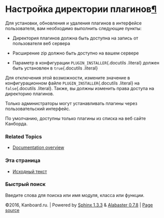 Настройка директории плагинов[¶](#plugin-directory-configuration "Ссылка на этот заголовок")
============================================================================================

Для установки, обновления и удаления плагинов в интерфейсе пользователя,
вам необходимо выполнить следующие пункты:

-   Директория плагинов должна быть доступна на запись от пользователя
    веб сервера

-   Расширение zip должно быть доступно на вашем сервере

-   Параметр в конфигурации `PLUGIN_INSTALLER`{.docutils .literal}
    должен быть установлен в `true`{.docutils .literal}

Для отключения этой возможности, измените значение в конфигурационном
файле `PLUGIN_INSTALLER`{.docutils .literal} на `false`{.docutils
.literal}. Также, вы должны изменить права доступа на директорию
плагинов.

Только администраторы могут устанавливать плагины через пользовательский
интерфейс.

По умолчанию, доступны только плагины из списка на веб сайте Канборда.

### Related Topics

-   [Documentation overview](index.html)

### Эта страница

-   [Исходный текст](_sources/plugin-directory.txt)

### Быстрый поиск

Введите слова для поиска или имя модуля, класса или функции.

©2016, Kanboard.ru. | Powered by [Sphinx 1.3.3](http://sphinx-doc.org/)
& [Alabaster 0.7.8](https://github.com/bitprophet/alabaster) | [Page
source](_sources/plugin-directory.txt)
